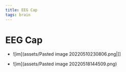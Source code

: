 ```yaml
---
title: EEG Cap
tags: brain
---
```


# EEG Cap
- ![im](assets/Pasted image 20220510230806.png|]]

- ![im](assets/Pasted image 20220518144509.png)
















































